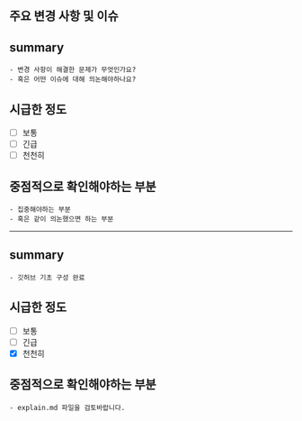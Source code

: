 ## 주요 변경 사항 및 이슈
<!-- 변경 사항 및 관련 이슈에 대해 작성하는 양식입니다. -->

## summary
    - 변경 사항이 해결한 문제가 무엇인가요?
    - 혹은 어떤 이슈에 대해 의논해야하나요?
## 시급한 정도
- [ ] 보통 
- [ ] 긴급
- [ ] 천천히 <!-- 대괄호 안에 x를 삽입하면 체크박스가 채워집니다. -->
## 중점적으로 확인해야하는 부분
    - 집중해야하는 부분
    - 혹은 같이 의논했으면 하는 부분

------

## summary
    - 깃허브 기초 구성 완료
## 시급한 정도
- [ ] 보통 
- [ ] 긴급
- [x] 천천히
## 중점적으로 확인해야하는 부분
    - explain.md 파일을 검토바랍니다.